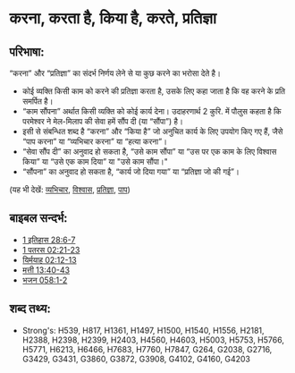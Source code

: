 # करना, करता है, किया है, करते, प्रतिज्ञा #

## परिभाषा: ##

“करना” और “प्रतिज्ञा” का संदर्भ निर्णय लेने से या कुछ करने का भरोसा देते है। 

* कोई व्यक्ति किसी काम को करने की प्रतिज्ञा करता है, उसके लिए कहा जाता है कि वह करने के प्रति समर्पित है।
* “काम सौंपना” अर्थात किसी व्यक्ति को कोई कार्य देना। उदाहरणार्थ 2 कुरि. में पौलुस कहता है कि परमेश्वर ने मेल-मिलाप की सेवा हमें सौंप दी (या “सौंपा”) है।
* इसी से संबन्धित शब्द है “करना” और “किया है” जो अनुचित कार्य के लिए उपयोग किए गए हैं, जैसे “पाप करना” या “व्यभिचार करना” या “हत्या करना”।
* “सेवा सौंप दी” का अनुवाद हो सकता है, “उसे काम सौंपा” या “उस पर एक काम के लिए विश्वास किया” या “उसे एक काम दिया” या "उसे काम सौंपा।"
* “सौंपना” का अनुवाद हो सकता है, “कार्य जो दिया गया” या “प्रतिज्ञा जो की गई”।

(यह भी देखें: [व्यभिचार](../kt/adultery.md), [विश्वास](../kt/faithful.md), [प्रतिज्ञा](../kt/promise.md), [पाप](../kt/sin.md))

## बाइबल सन्दर्भ: ##

* [1 इतिहास 28:6-7](rc://en/tn/help/1ch/28/06)
* [1 पतरस 02:21-23](rc://en/tn/help/1pe/02/21)
* [यिर्मयाह 02:12-13](rc://en/tn/help/jer/02/12)
* [मत्ती 13:40-43](rc://en/tn/help/mat/13/40)
* [भजन 058:1-2](rc://en/tn/help/psa/058/001)

## शब्द तथ्य: ##

* Strong's: H539, H817, H1361, H1497, H1500, H1540, H1556, H2181, H2388, H2398, H2399, H2403, H4560, H4603, H5003, H5753, H5766, H5771, H6213, H6466, H7683, H7760, H7847, G264, G2038, G2716, G3429, G3431, G3860, G3872, G3908, G4102, G4160, G4203
